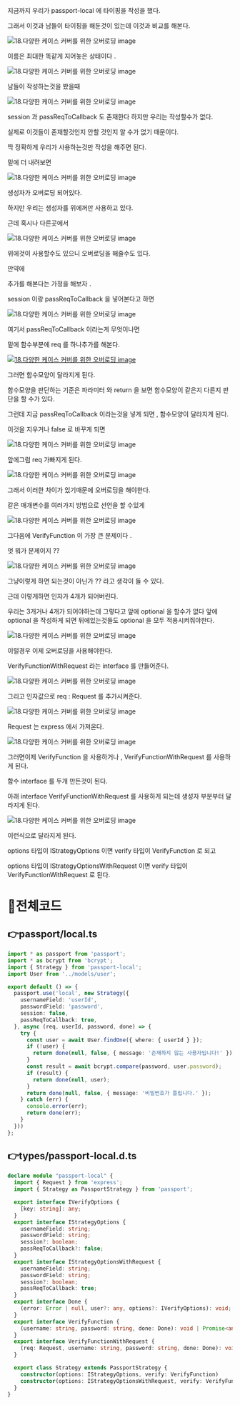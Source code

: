 지금까지 우리가 passport-local 에 타이핑을 작성을 했다.

그래서 이것과 남들이 타이핑을 해둔것이 있는데 이것과 비교를 해본다.

![18.다양한 케이스 커버를 위한 오버로딩 image](https://slid-capture.s3.ap-northeast-2.amazonaws.com/public/capture_images/e4ee453c32fe494dbd407b752ec4c76b/a2dcf5aa-d788-4509-a5d5-dd9d2c766bd7.png)


이름은 최대한 똑같게 지어놓은 상태이다 .

![18.다양한 케이스 커버를 위한 오버로딩 image](https://slid-capture.s3.ap-northeast-2.amazonaws.com/public/capture_images/e4ee453c32fe494dbd407b752ec4c76b/1b1a9479-bb30-4329-84b6-0dd7a7b2244a.png)


남들이 작성하는것을 봤을때

![18.다양한 케이스 커버를 위한 오버로딩 image](https://slid-capture.s3.ap-northeast-2.amazonaws.com/public/capture_images/e4ee453c32fe494dbd407b752ec4c76b/a5dd6a24-fa65-4f6e-b93f-317d5709853c.png)


session 과 passReqToCallback 도 존재한다 하지만 우리는 작성할수가 없다.


실제로 이것들이 존재할것인지 안할 것인지 알 수가 없기 때문이다.


딱 정확하게 우리가 사용하는것만 작성을 해주면 된다.


밑에 더 내려보면

![18.다양한 케이스 커버를 위한 오버로딩 image](https://slid-capture.s3.ap-northeast-2.amazonaws.com/public/capture_images/e4ee453c32fe494dbd407b752ec4c76b/f3f7aa95-98ec-44ba-81e6-5dcd281bc8f2.png)


생성자가 오버로딩 되어있다.


하지만 우리는 생성자를 위에꺼만 사용하고 있다.


근데 혹시나 다른곳에서

![18.다양한 케이스 커버를 위한 오버로딩 image](https://slid-capture.s3.ap-northeast-2.amazonaws.com/public/capture_images/e4ee453c32fe494dbd407b752ec4c76b/417e661a-5765-408e-8c97-f811bf649e35.png)


위에것이 사용할수도 있으니 오버로딩을 해줄수도 있다.


만약에


추가를 해본다는 가정을 해보자 .


session 이랑 passReqToCallback 을 넣어본다고 하면

![18.다양한 케이스 커버를 위한 오버로딩 image](https://slid-capture.s3.ap-northeast-2.amazonaws.com/public/capture_images/e4ee453c32fe494dbd407b752ec4c76b/06a23cfc-3e1e-4b69-8803-b22e371f9b3a.png)


여기서 passReqToCallback 이라는게 무엇이나면


밑에 함수부분에 req 를 하나추가를 해본다.

[![18.다양한 케이스 커버를 위한 오버로딩 image](https://slid-capture.s3.ap-northeast-2.amazonaws.com/public/capture_images/e4ee453c32fe494dbd407b752ec4c76b/9dd39089-0b9a-4e75-9cbe-26cbdd0afec4.png)](https://slid.cc/vdocs/e4ee453c32fe494dbd407b752ec4c76b?v=6d4aab471f8d4e99977377247d9f1995&start=166.62714)


그러면 함수모양이 달라지게 된다.


함수모양을 판단하는 기준은 파라미터 와 return 을 보면 함수모양이 같은지 다른지 판단을 할 수가 있다.


그런데 지금 passReqToCallback 이라는것을 넣게 되면 , 함수모양이 달라지게 된다.


이것을 지우거나 false 로 바꾸게 되면

![18.다양한 케이스 커버를 위한 오버로딩 image](https://slid-capture.s3.ap-northeast-2.amazonaws.com/public/capture_images/e4ee453c32fe494dbd407b752ec4c76b/708f9d32-dce8-46a5-ac38-54773fd70a20.png)



앞에그럼 req 가빠지게 된다.

![18.다양한 케이스 커버를 위한 오버로딩 image](https://slid-capture.s3.ap-northeast-2.amazonaws.com/public/capture_images/e4ee453c32fe494dbd407b752ec4c76b/f9f0f40d-62f7-4dac-ad1e-066cdb36a79e.png)


그래서 이러한 차이가 있기때문에 오버로딩을 해야한다.


같은 매개변수를 여러가지 방법으로 선언을 할 수있게

![18.다양한 케이스 커버를 위한 오버로딩 image](https://slid-capture.s3.ap-northeast-2.amazonaws.com/public/capture_images/e4ee453c32fe494dbd407b752ec4c76b/cf625969-806e-4656-a655-023faf209220.png)


그다음에 VerifyFunction 이 가장 큰 문제이다 .


엇 뭐가 문제이지 ??

![18.다양한 케이스 커버를 위한 오버로딩 image](https://slid-capture.s3.ap-northeast-2.amazonaws.com/public/capture_images/e4ee453c32fe494dbd407b752ec4c76b/dbdc0a9e-8671-4d53-82dd-1b90219b3af7.png)


그냥이렇게 하면 되는것이 아닌가 ?? 라고 생각이 들 수 있다.


근데 이렇게하면 인자가 4개가 되어버린다.


우리는 3개거나 4개가 되어야하는데 그렇다고 앞에 optional 을 할수가 없다 앞에 optional 을 작성하게 되면 뒤에있는것들도 optional 을 모두 적용시켜줘야한다.

![18.다양한 케이스 커버를 위한 오버로딩 image](https://slid-capture.s3.ap-northeast-2.amazonaws.com/public/capture_images/e4ee453c32fe494dbd407b752ec4c76b/4b8e4f9a-674c-4fc3-9d8f-c4922c7c8647.png)


이럴경우 이제 오버로딩을 사용해야한다.


VerifyFunctionWithRequest 라는 interface 를 만들어준다.

![18.다양한 케이스 커버를 위한 오버로딩 image](https://slid-capture.s3.ap-northeast-2.amazonaws.com/public/capture_images/e4ee453c32fe494dbd407b752ec4c76b/514a4bea-9cbc-4846-8413-5f2030dddd5b.png)


그리고 인자값으로 req : Request 를 추가시켜준다.

![18.다양한 케이스 커버를 위한 오버로딩 image](https://slid-capture.s3.ap-northeast-2.amazonaws.com/public/capture_images/e4ee453c32fe494dbd407b752ec4c76b/dde49948-4d56-41fe-ae9a-404189f0740b.png)


Request 는 express 에서 가져온다.

![18.다양한 케이스 커버를 위한 오버로딩 image](https://slid-capture.s3.ap-northeast-2.amazonaws.com/public/capture_images/e4ee453c32fe494dbd407b752ec4c76b/6c53df17-c6ef-44ae-89ec-d9fcf0f39ac3.png)


그러면이제 VerifyFunction 을 사용하거나 , VerifyFunctionWithRequest 를 사용하게 된다.


함수 interface 를 두개 만든것이 된다.


아래 interface VerifyFunctionWithRequest 를 사용하게 되는데 생성자 부분부터 달라지게 된다.

![18.다양한 케이스 커버를 위한 오버로딩 image](https://slid-capture.s3.ap-northeast-2.amazonaws.com/public/image_upload/e4ee453c32fe494dbd407b752ec4c76b/9ef73a8c-ae30-47ec-ad9b-146cb1763ef8.png)


이런식으로 달라지게 된다.


options 타입이 IStrategyOptions 이면 verify 타입이 VerifyFunction 로 되고


options 타입이 IStrategyOptionsWithRequest 이면 verify 타입이 VerifyFunctionWithRequest 로 된다.


# 📌전체코드


## 👉passport/local.ts

```ts
import * as passport from 'passport';
import * as bcrypt from 'bcrypt';
import { Strategy } from 'passport-local';
import User from '../models/user';

export default () => {
  passport.use('local', new Strategy({
    usernameField: 'userId',
    passwordField: 'password',
    session: false,
    passReqToCallback: true,
  }, async (req, userId, password, done) => {
    try {
      const user = await User.findOne({ where: { userId } });
      if (!user) {
        return done(null, false, { message: '존재하지 않는 사용자입니다!' });
      }
      const result = await bcrypt.compare(password, user.password);
      if (result) {
        return done(null, user);
      }
      return done(null, false, { message: '비밀번호가 틀립니다.' });
    } catch (err) {
      console.error(err);
      return done(err);
    }
  }))
};

```


## 👉types/passport-local.d.ts

```ts
declare module "passport-local" {
  import { Request } from 'express';
  import { Strategy as PassportStrategy } from 'passport';

  export interface IVerifyOptions {
    [key: string]: any;
  }
  export interface IStrategyOptions {
    usernameField: string;
    passwordField: string;
    session?: boolean;
    passReqToCallback?: false;
  }
  export interface IStrategyOptionsWithRequest {
    usernameField: string;
    passwordField: string;
    session?: boolean;
    passReqToCallback: true;
  }
  export interface Done {
    (error: Error | null, user?: any, options?: IVerifyOptions): void;
  }
  export interface VerifyFunction {
    (username: string, password: string, done: Done): void | Promise<any>;
  }
  export interface VerifyFunctionWithRequest {
    (req: Request, username: string, password: string, done: Done): void | Promise<any>;
  }

  export class Strategy extends PassportStrategy {
    constructor(options: IStrategyOptions, verify: VerifyFunction)
    constructor(options: IStrategyOptionsWithRequest, verify: VerifyFunctionWithRequest)
  }
}

```



